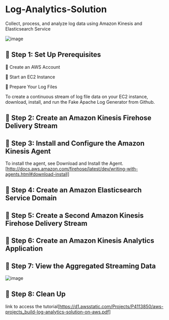 # Log-Analytics-Solution

Collect, process, and analyze log data using Amazon Kinesis and Elasticsearch Service

![image](https://user-images.githubusercontent.com/48589838/77059467-fae1d280-69fc-11ea-97aa-fd2ebe57f712.png)



##  Step 1: Set Up Prerequisites



 Create an AWS Account

 Start an EC2 Instance

 Prepare Your Log Files

To create a continuous stream of log file data on your EC2 instance, download,
install, and run the Fake Apache Log Generator from Github.


##  Step 2: Create an Amazon Kinesis Firehose Delivery Stream


##  Step 3: Install and Configure the Amazon Kinesis Agent


To install the agent, see Download and Install the Agent.[http://docs.aws.amazon.com/firehose/latest/dev/writing-with-agents.html#download-install]


##  Step 4: Create an Amazon Elasticsearch Service Domain



##  Step 5: Create a Second Amazon Kinesis Firehose Delivery Stream



##  Step 6: Create an Amazon Kinesis Analytics Application



##  Step 7: View the Aggregated Streaming Data



![image](https://user-images.githubusercontent.com/48589838/77059633-3d0b1400-69fd-11ea-8532-14218a48a96a.png)


##  Step 8: Clean Up



link to access the tutorial[https://d1.awsstatic.com/Projects/P4113850/aws-projects_build-log-analytics-solution-on-aws.pdf]

